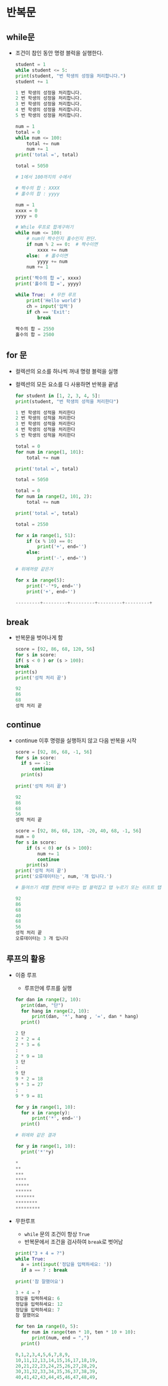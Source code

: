 # 반복문



## while문

* 조건이 참인 동안 명령 블럭을 실행한다.

  ```python
  student = 1
  while student <= 5:
  print(student, "번 학생의 성정을 처리합니다.")
  student += 1
  
  1 번 학생의 성정을 처리합니다.
  2 번 학생의 성정을 처리합니다.
  3 번 학생의 성정을 처리합니다.
  4 번 학생의 성정을 처리합니다.
  5 번 학생의 성정을 처리합니다.
  
  num = 1
  total = 0
  while num <= 100:
      total += num
      num += 1
  print('total =', total)
  
  total = 5050
  
  # 1에서 100까지의 수에서
  
  # 짝수의 합 : XXXX
  # 홀수의 합 : yyyy
  
  num = 1
  xxxx = 0
  yyyy = 0
  
  # While 루프로 합계구하기
  while num <= 100:
      # num이 짝수인지 홀수인지 판단.
      if num % 2 == 0:  # 짝수이면
          xxxx += num
      else:  # 홀수이면
          yyyy += num
      num += 1
  
  print('짝수의 합 =', xxxx)
  print('홀수의 합 =', yyyy)
  
  while True:  # 무한 루프
      print('Hello world')
      ch = input('입력')
      if ch == 'Exit':
          break
          
  짝수의 합 = 2550
  홀수의 합 = 2500
  ```

  

## for 문

* 컬렉션의 요소를 하나씩 꺼내 명령 블럭을 실행

* 컬렉션의 모든 요소를 다 사용하면 반복을 끝냄

  ```python
  for student in [1, 2, 3, 4, 5]:
  print(student, "번 학생의 성적을 처리한다")
  
  1 번 학생의 성적을 처리한다
  2 번 학생의 성적을 처리한다
  3 번 학생의 성적을 처리한다
  4 번 학생의 성적을 처리한다
  5 번 학생의 성적을 처리한다
  ```

  ```python
  total = 0
  for num in range(1, 101):
      total += num
  
  print('total =', total)
  
  total = 5050
  ```

  ```python
  total = 0
  for num in range(2, 101, 2):
      total += num
  
  print('total =', total)
  
  total = 2550
  ```

  ```python
  for x in range(1, 51):
      if (x % 10) == 0:
          print('+', end='')
      else:
          print('-', end='')
  
  # 위에꺼랑 같은거
  
  for x in range(5):
      print('-'*9, end='')
      print('+', end='')
      
  ---------+---------+---------+---------+---------+
  ```

  

## break

* 반복문을 벗어나게 함

  ```python
  score = [92, 86, 68, 120, 56]
  for s in score:
  if( s < 0 ) or (s > 100):
  break
  print(s)
  print('성적 처리 끝')
  
  92
  86
  68
  성적 처리 끝
  ```



## continue

* continue 이후 명령을 실행하지 않고 다음 반복을 시작

  ```python
  score = [92, 86, 68, -1, 56]
  for s in score:
  	if s == -1:
  		continue
  	print(s)
      
  print('성적 처리 끝')
  
  92
  86
  68
  56
  성적 처리 끝
  ```

  ```python
  score = [92, 86, 68, 120, -20, 40, 68, -1, 56]
  num = 0
  for s in score:
      if (s < 0) or (s > 100):
          num += 1
          continue
      print(s)
  print('성적 처리 끝')
  print('오류데이터는', num, '개 입니다.')
  
  # 들여쓰기 레벨 한번에 바꾸는 법 블럭잡고 탭 누르기 또는 쉬프트 탭
  
  92
  86
  68
  40
  68
  56
  성적 처리 끝
  오류데이터는 3 개 입니다
  ```



## 루프의 활용

* 이중 루프

  * 루프안에 루프를 실행

  ```python
  for dan in range(2, 10):
  	print(dan, "단")
  	for hang in range(2, 10):
  		print(dan, '*', hang , '=', dan * hang)
  	print()
  
  2 단
  2 * 2 = 4
  2 * 3 = 6
  :
  2 * 9 = 18
  3 단
  :
  9 단
  9 * 2 = 18
  9 * 3 = 27
  :
  9 * 9 = 81
  ```

  ```python
  for y in range(1, 10):
  	for x in range(y):
  		print('*', end='')
  	print()
  
  # 위에와 같은 결과 
  
  for y in range(1, 10):
  	print('*'*y)
  
  *
  **
  ***
  ****
  *****
  ******
  *******
  ********
  *********
  ```

* 무한루프

  * `while` 문의 조건이 항상 `True`
  * 반복문에서 조건을 검사하여 `break`로 벗어남

  ```python
  print("3 + 4 = ?")
  while True:
  	a = int(input('정답을 입력하세요: '))
  	if a == 7 : break
          
  print('참 잘했어요')
  
  3 + 4 = ?
  정답을 입력하세요: 6
  정답을 입력하세요: 12
  정답을 입력하세요: 7
  참 잘했어요
  ```

  ```python
  for ten in range(0, 5):
  	for num in range(ten * 10, ten * 10 + 10):
  		print(num, end = ",")
  	print()
  
  0,1,2,3,4,5,6,7,8,9,
  10,11,12,13,14,15,16,17,18,19,
  20,21,22,23,24,25,26,27,28,29,
  30,31,32,33,34,35,36,37,38,39,
  40,41,42,43,44,45,46,47,48,49,
  ```